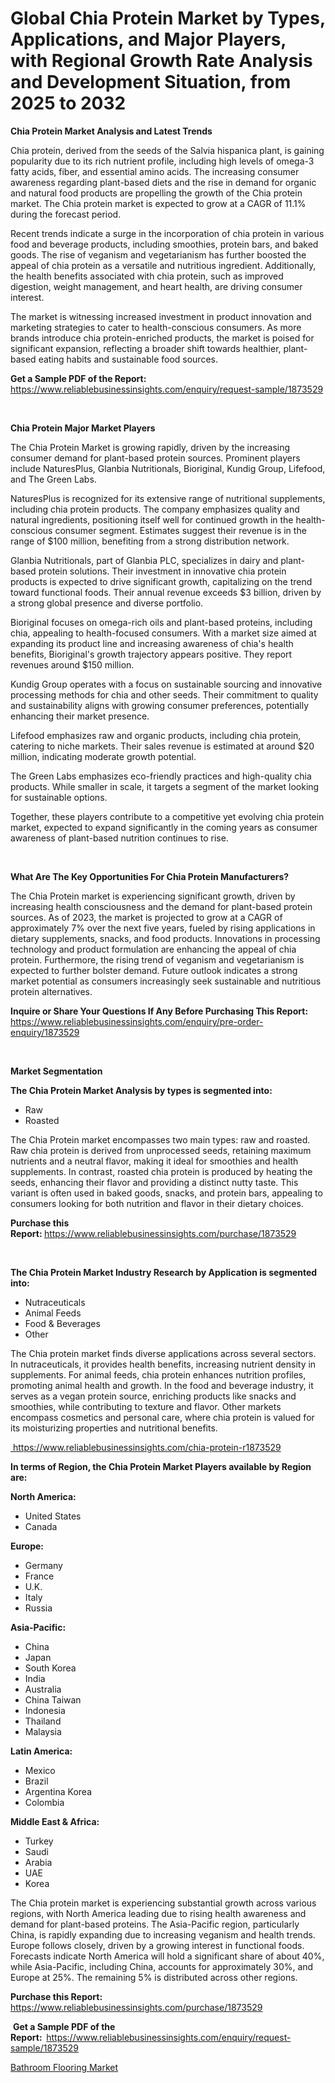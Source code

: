 <p><h1>Global Chia Protein Market by Types, Applications, and Major Players, with Regional Growth Rate Analysis and Development Situation, from 2025 to 2032</h1></p><p><strong>Chia Protein Market Analysis and Latest Trends</strong></p>
<p><p>Chia protein, derived from the seeds of the Salvia hispanica plant, is gaining popularity due to its rich nutrient profile, including high levels of omega-3 fatty acids, fiber, and essential amino acids. The increasing consumer awareness regarding plant-based diets and the rise in demand for organic and natural food products are propelling the growth of the Chia protein market. The Chia protein market is expected to grow at a CAGR of 11.1% during the forecast period.</p><p>Recent trends indicate a surge in the incorporation of chia protein in various food and beverage products, including smoothies, protein bars, and baked goods. The rise of veganism and vegetarianism has further boosted the appeal of chia protein as a versatile and nutritious ingredient. Additionally, the health benefits associated with chia protein, such as improved digestion, weight management, and heart health, are driving consumer interest.</p><p>The market is witnessing increased investment in product innovation and marketing strategies to cater to health-conscious consumers. As more brands introduce chia protein-enriched products, the market is poised for significant expansion, reflecting a broader shift towards healthier, plant-based eating habits and sustainable food sources.</p></p>
<p><strong>Get a Sample PDF of the Report:&nbsp;</strong> <a href="https://www.reliablebusinessinsights.com/enquiry/request-sample/1873529?utm_campaign=3045&utm_medium=2&utm_source=Github&utm_content=ia&utm_term=31032025&utm_id=chia-protein">https://www.reliablebusinessinsights.com/enquiry/request-sample/1873529</a></p>
<p>&nbsp;</p>
<p><strong>Chia Protein Major Market Players</strong></p>
<p><p>The Chia Protein Market is growing rapidly, driven by the increasing consumer demand for plant-based protein sources. Prominent players include NaturesPlus, Glanbia Nutritionals, Bioriginal, Kundig Group, Lifefood, and The Green Labs.</p><p>NaturesPlus is recognized for its extensive range of nutritional supplements, including chia protein products. The company emphasizes quality and natural ingredients, positioning itself well for continued growth in the health-conscious consumer segment. Estimates suggest their revenue is in the range of $100 million, benefiting from a strong distribution network.</p><p>Glanbia Nutritionals, part of Glanbia PLC, specializes in dairy and plant-based protein solutions. Their investment in innovative chia protein products is expected to drive significant growth, capitalizing on the trend toward functional foods. Their annual revenue exceeds $3 billion, driven by a strong global presence and diverse portfolio.</p><p>Bioriginal focuses on omega-rich oils and plant-based proteins, including chia, appealing to health-focused consumers. With a market size aimed at expanding its product line and increasing awareness of chia's health benefits, Bioriginal's growth trajectory appears positive. They report revenues around $150 million.</p><p>Kundig Group operates with a focus on sustainable sourcing and innovative processing methods for chia and other seeds. Their commitment to quality and sustainability aligns with growing consumer preferences, potentially enhancing their market presence.</p><p>Lifefood emphasizes raw and organic products, including chia protein, catering to niche markets. Their sales revenue is estimated at around $20 million, indicating moderate growth potential.</p><p>The Green Labs emphasizes eco-friendly practices and high-quality chia products. While smaller in scale, it targets a segment of the market looking for sustainable options.</p><p>Together, these players contribute to a competitive yet evolving chia protein market, expected to expand significantly in the coming years as consumer awareness of plant-based nutrition continues to rise.</p></p>
<p>&nbsp;</p>
<p><strong>What Are The Key Opportunities For Chia Protein Manufacturers?</strong></p>
<p><p>The Chia Protein market is experiencing significant growth, driven by increasing health consciousness and the demand for plant-based protein sources. As of 2023, the market is projected to grow at a CAGR of approximately 7% over the next five years, fueled by rising applications in dietary supplements, snacks, and food products. Innovations in processing technology and product formulation are enhancing the appeal of chia protein. Furthermore, the rising trend of veganism and vegetarianism is expected to further bolster demand. Future outlook indicates a strong market potential as consumers increasingly seek sustainable and nutritious protein alternatives.</p></p>
<p><strong>Inquire or Share Your Questions If Any Before Purchasing This Report:</strong> <a href="https://www.reliablebusinessinsights.com/enquiry/pre-order-enquiry/1873529?utm_campaign=3045&utm_medium=2&utm_source=Github&utm_content=ia&utm_term=31032025&utm_id=chia-protein">https://www.reliablebusinessinsights.com/enquiry/pre-order-enquiry/1873529</a></p>
<p>&nbsp;</p>
<p><strong>Market Segmentation</strong></p>
<p><strong>The Chia Protein Market Analysis by types is segmented into:</strong></p>
<p><ul><li>Raw</li><li>Roasted</li></ul></p>
<p><p>The Chia Protein market encompasses two main types: raw and roasted. Raw chia protein is derived from unprocessed seeds, retaining maximum nutrients and a neutral flavor, making it ideal for smoothies and health supplements. In contrast, roasted chia protein is produced by heating the seeds, enhancing their flavor and providing a distinct nutty taste. This variant is often used in baked goods, snacks, and protein bars, appealing to consumers looking for both nutrition and flavor in their dietary choices.</p></p>
<p><strong>Purchase this Report:&nbsp;</strong><a href="https://www.reliablebusinessinsights.com/purchase/1873529?utm_campaign=3045&utm_medium=2&utm_source=Github&utm_content=ia&utm_term=31032025&utm_id=chia-protein">https://www.reliablebusinessinsights.com/purchase/1873529</a></p>
<p>&nbsp;</p>
<p><strong>The Chia Protein Market Industry Research by Application is segmented into:</strong></p>
<p><ul><li>Nutraceuticals</li><li>Animal Feeds</li><li>Food & Beverages</li><li>Other</li></ul></p>
<p><p>The Chia protein market finds diverse applications across several sectors. In nutraceuticals, it provides health benefits, increasing nutrient density in supplements. For animal feeds, chia protein enhances nutrition profiles, promoting animal health and growth. In the food and beverage industry, it serves as a vegan protein source, enriching products like snacks and smoothies, while contributing to texture and flavor. Other markets encompass cosmetics and personal care, where chia protein is valued for its moisturizing properties and nutritional benefits.</p></p>
<p><a href="https://www.reliablebusinessinsights.com/chia-protein-r1873529?utm_campaign=3045&utm_medium=2&utm_source=Github&utm_content=ia&utm_term=31032025&utm_id=chia-protein">&nbsp;https://www.reliablebusinessinsights.com/chia-protein-r1873529</a></p>
<p><strong>In terms of Region, the Chia Protein Market Players available by Region are:</strong></p>
<p>
    <p> <strong> North America: </strong>
        <ul>
            <li>United States</li>
            <li>Canada</li>
        </ul>
        </p> 
    <p> <strong> Europe: </strong>
        <ul>
            <li>Germany</li>
            <li>France</li>
            <li>U.K.</li>
            <li>Italy</li>
            <li>Russia</li>
        </ul>
        </p> 
    <p> <strong> Asia-Pacific: </strong>
        <ul>
            <li>China</li>
            <li>Japan</li>
            <li>South Korea</li>
            <li>India</li>
            <li>Australia</li>
            <li>China Taiwan</li>
            <li>Indonesia</li>
            <li>Thailand</li>
            <li>Malaysia</li>
        </ul>
        </p> 
    <p> <strong> Latin America: </strong>
        <ul>
            <li>Mexico</li>
            <li>Brazil</li>
            <li>Argentina Korea</li>
            <li>Colombia</li>
        </ul>
        </p> 
    <p> <strong> Middle East & Africa: </strong>
        <ul>
            <li>Turkey</li>
            <li>Saudi</li>
            <li>Arabia</li>
            <li>UAE</li>
            <li>Korea</li>
        </ul>
    </p>
    </p>
<p><p>The Chia protein market is experiencing substantial growth across various regions, with North America leading due to rising health awareness and demand for plant-based proteins. The Asia-Pacific region, particularly China, is rapidly expanding due to increasing veganism and health trends. Europe follows closely, driven by a growing interest in functional foods. Forecasts indicate North America will hold a significant share of about 40%, while Asia-Pacific, including China, accounts for approximately 30%, and Europe at 25%. The remaining 5% is distributed across other regions.</p></p>
<p><strong>Purchase this Report: </strong><a href="https://www.reliablebusinessinsights.com/purchase/1873529?utm_campaign=3045&utm_medium=2&utm_source=Github&utm_content=ia&utm_term=31032025&utm_id=chia-protein">https://www.reliablebusinessinsights.com/purchase/1873529</a></p>
<p>&nbsp;<strong>Get a Sample PDF of the Report:&nbsp;&nbsp;</strong><a href="https://www.reliablebusinessinsights.com/enquiry/request-sample/1873529?utm_campaign=3045&utm_medium=2&utm_source=Github&utm_content=ia&utm_term=31032025&utm_id=chia-protein">https://www.reliablebusinessinsights.com/enquiry/request-sample/1873529</a></p>
<p><strong></strong></p>
<p><p><a href="https://github.com/miottaredlin79/Market-Research-Report-List-1/blob/main/bathroom-flooring-market.md?utm_campaign=3045&utm_medium=2&utm_source=Github&utm_content=ia&utm_term=31032025&utm_id=chia-protein">Bathroom Flooring Market</a></p></p>